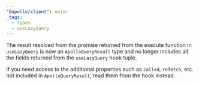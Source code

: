 ```yaml
---
"@apollo/client": major
_tags:
  - types
  - useLazyQuery
---
```


The result resolved from the promise returned from the execute function in `useLazyQuery` is now an `ApolloQueryResult` type and no longer includes all the fields returned from the `useLazyQuery` hook tuple.

If you need access to the additional properties such as `called`, `refetch`, etc. not included in `ApolloQueryResult`, read them from the hook instead.
